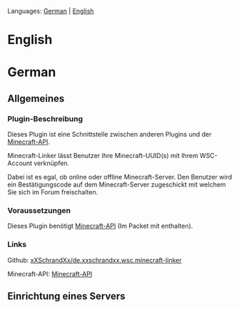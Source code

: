 Languages: [German](#----german) | [English](#----english)
<h1>
    English
</h1>
<h1>
    German
</h1>
<h2>
    Allgemeines
</h2>
<h3>
    Plugin-Beschreibung
</h3>
<p>Dieses Plugin ist eine Schnittstelle zwischen anderen Plugins und der <a href="https://pluginstore.woltlab.com/file/7077-minecraft-api/">Minecraft-API</a>.</p>
<p>Minecraft-Linker lässt Benutzer Ihre Minecraft-UUID(s) mit Ihrem WSC-Account verknüpfen.</p>
<p>Dabei ist es egal, ob online oder offline Minecraft-Server. Den Benutzer wird ein Bestätigungscode auf dem Minecraft-Server zugeschickt mit welchem Sie sich im Forum freischalten.</p>
<h3>
    Voraussetzungen
</h3>
<p>Dieses Plugin benötigt <a href="https://pluginstore.woltlab.com/file/7077-minecraft-api/">Minecraft-API</a> (Im Packet mit enthalten).</p>
<h3>
    Links
</h3>
<p>Github: <a href="https://github.com/xXSchrandXx/de.xxschrandxx.wsc.minecraft-linker">xXSchrandXx/de.xxschrandxx.wsc.minecraft-linker</a></p>
<p>Minecraft-API: <a href="https://pluginstore.woltlab.com/file/7077-minecraft-api/">Minecraft-API</a></p>
<h2>
    Einrichtung eines Servers
</h2>
